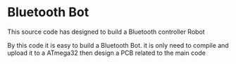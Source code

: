 # Bluetooth Bot

This source code has designed to build a Bluetooth controller Robot

By this code it is easy to build a Bluetooth Bot. it is only need to compile and upload it to a ATmega32 then design a PCB 
related to the main code
